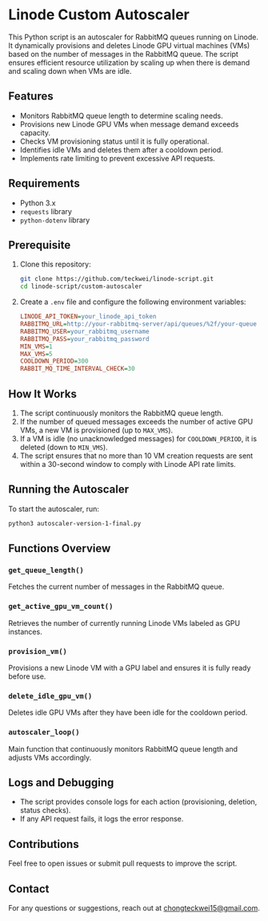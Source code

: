 # Linode Custom Autoscaler

This Python script is an autoscaler for RabbitMQ queues running on Linode. It dynamically provisions and deletes Linode GPU virtual machines (VMs) based on the number of messages in the RabbitMQ queue. The script ensures efficient resource utilization by scaling up when there is demand and scaling down when VMs are idle.

## Features
- Monitors RabbitMQ queue length to determine scaling needs.
- Provisions new Linode GPU VMs when message demand exceeds capacity.
- Checks VM provisioning status until it is fully operational.
- Identifies idle VMs and deletes them after a cooldown period.
- Implements rate limiting to prevent excessive API requests.

## Requirements
- Python 3.x
- `requests` library
- `python-dotenv` library

## Prerequisite
1. Clone this repository:
   ```sh
   git clone https://github.com/teckwei/linode-script.git
   cd linode-script/custom-autoscaler
   ```

2. Create a `.env` file and configure the following environment variables:
   ```ini
   LINODE_API_TOKEN=your_linode_api_token
   RABBITMQ_URL=http://your-rabbitmq-server/api/queues/%2f/your-queue
   RABBITMQ_USER=your_rabbitmq_username
   RABBITMQ_PASS=your_rabbitmq_password
   MIN_VMS=1
   MAX_VMS=5
   COOLDOWN_PERIOD=300
   RABBIT_MQ_TIME_INTERVAL_CHECK=30
   ```

## How It Works
1. The script continuously monitors the RabbitMQ queue length.
2. If the number of queued messages exceeds the number of active GPU VMs, a new VM is provisioned (up to `MAX_VMS`).
3. If a VM is idle (no unacknowledged messages) for `COOLDOWN_PERIOD`, it is deleted (down to `MIN_VMS`).
4. The script ensures that no more than 10 VM creation requests are sent within a 30-second window to comply with Linode API rate limits.

## Running the Autoscaler
To start the autoscaler, run:
```sh
python3 autoscaler-version-1-final.py
```

## Functions Overview
### `get_queue_length()`
Fetches the current number of messages in the RabbitMQ queue.

### `get_active_gpu_vm_count()`
Retrieves the number of currently running Linode VMs labeled as GPU instances.

### `provision_vm()`
Provisions a new Linode VM with a GPU label and ensures it is fully ready before use.

### `delete_idle_gpu_vm()`
Deletes idle GPU VMs after they have been idle for the cooldown period.

### `autoscaler_loop()`
Main function that continuously monitors RabbitMQ queue length and adjusts VMs accordingly.

## Logs and Debugging
- The script provides console logs for each action (provisioning, deletion, status checks).
- If any API request fails, it logs the error response.

## Contributions
Feel free to open issues or submit pull requests to improve the script.

## Contact
For any questions or suggestions, reach out at chongteckwei15@gmail.com.

